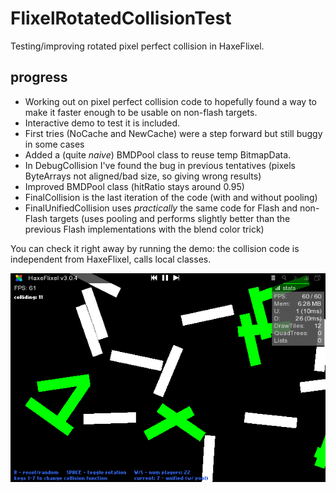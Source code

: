 FlixelRotatedCollisionTest
==========================

Testing/improving rotated pixel perfect collision in HaxeFlixel.

progress
---------

 * Working out on pixel perfect collision code to hopefully found a way to make it faster enough to be usable on non-flash targets.
 * Interactive demo to test it is included.
 * First tries (NoCache and NewCache) were a step forward but still buggy in some cases
 * Added a (quite _naive_) BMDPool class to reuse temp BitmapData.
 * In DebugCollision I've found the bug in previous tentatives (pixels ByteArrays not aligned/bad size, so giving wrong results)
 * Improved BMDPool class (hitRatio stays around 0.95)
 * FinalCollision is the last iteration of the code (with and without pooling)
 * FinalUnifiedCollision uses _practically_ the same code for Flash and non-Flash targets (uses pooling and performs slightly better than the previous Flash implementations with the blend color trick)
 
You can check it right away by running the demo: the collision code is independent from HaxeFlixel, calls local classes.

![screenshot00-cpp_release.png](screenshot00-cpp_release.png)
